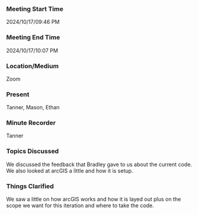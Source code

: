### Meeting Start Time

2024/10/17/09:46 PM

### Meeting End Time

2024/10/17/10:07 PM

### Location/Medium

Zoom

### Present

Tanner, Mason, Ethan

### Minute Recorder

Tanner

### Topics Discussed

We discussed the feedback that Bradley gave to us about the current code. We also looked at arcGIS a little and how it is setup.

### Things Clarified

We saw a little on how arcGIS works and how it is layed out plus on the scope we want for this iteration and where to take the code. 
